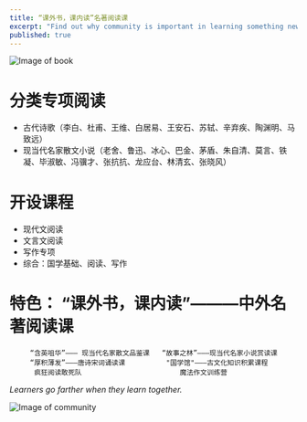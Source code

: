 ```yaml
---
title: “课外书，课内读”名著阅读课
excerpt: "Find out why community is important in learning something new, what makes robust communities tick, and start co-designing your course."
published: true
---
```


![Image of book](http://pica.nipic.com/2007-12-08/20071288307318_2.jpg)

# 分类专项阅读
*	古代诗歌（李白、杜甫、王维、白居易、王安石、苏轼、辛弃疾、陶渊明、马致远）
*	现当代名家散文小说（老舍、鲁迅、冰心、巴金、茅盾、朱自清、莫言、铁凝、毕淑敏、冯骥才、张抗抗、龙应台、林清玄、张晓风）

# 开设课程
*	现代文阅读
*	文言文阅读
*	写作专项
*	综合：国学基础、阅读、写作

# 特色： “课外书，课内读”———中外名著阅读课 
         “含英咀华”——— 现当代名家散文品鉴课   “故事之林”———现当代名家小说赏读课  
         “厚积薄发”———唐诗宋词诵读课          "国学馆"———古文化知识积累课程
          疯狂阅读敢死队                        魔法作文训练营    
         
*Learners go farther when they learn together.*

![Image of community](http://www.juev.org/content/images/2014/Sep/sun.jpg)
